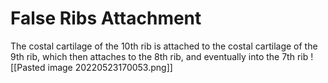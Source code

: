# False Ribs Attachment

The costal cartilage of the 10th rib is attached to the costal cartilage of the 9th rib, which then attaches to the 8th rib, and eventually into the 7th rib
![[Pasted image 20220523170053.png]]